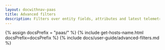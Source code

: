 ```yaml
---
layout: docwithnav-paas
title: Advanced filters
description: Filters over entity fields, attributes and latest telemetry
---
```


{% assign docsPrefix = "paas/" %}
{% include get-hosts-name.html docsPrefix=docsPrefix %}
{% include docs/user-guide/advanced-filters.md %}